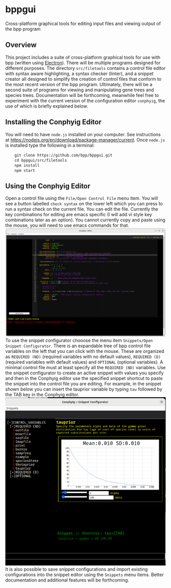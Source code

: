 # bppgui
Cross-platform graphical tools for editing input files and viewing output of the bpp program

## Overview
This project includes a suite of cross-platform graphical tools for use with bpp (written using [Electron](https://www.electronjs.org/)). There will be multiple programs
designed for different purposes. The directory `src/filetools` contains a control file editor with syntax
aware highlighting, a syntax checker (linter), and a snippet creator all designed to simplify the
creation of control files that conform to the most recent version of the bpp program. Ultimately,
there will be a second suite of programs for viewing and manipulating gene trees and species trees.
Documentation will be forthcoming, meanwhile feel free to experiment with the current version of the
configuration editor `conphyig`, the use of which is briefly explained below.

## Installing the Conphyig Editor
You will need to have `node.js` installed on your computer. See instructions at <https://nodejs.org/en/download/package-manager/current>.
Once `node.js` is installed type the following in a terminal:
```
	git clone https://github.com/bpp/bppgui.git
	cd bppgui/src/filetools
	npm install
	npm start
```

## Using the Conphyig Editor
Open a control file using the `File/Open Control File` menu item. You will see a button labelled `check syntax` on the lower left
which you can press to run a syntax check on the current file. You can edit the file. Currently the key combinations for editing are emacs 
specific (I will add vi style key combinations later as an option). You cannot currently copy and paste using the mouse, you will need to use emacs commands for that. 
![Conphyig Editor](https://github.com/bpp/bppgui/blob/main/Editor.png)
To use the snippet configurator chooose the menu item `Snippets/Open Snippet Configurator`. There is an expandable tree of bpp control file variables
on the left that you can click with the mouse. These are organized as `REQUIRED (ND)` (required variables with no default values), `REQUIRED (D)` (required variables with default values) and `OPTIONAL` (optional variables). A minimal control file must at least specify all the `REQUIRED (ND)` variables. Use the snippet configurator to create an active snippet with values you specify and then in the Conphyig editor use the specified snippet shortcut to paste the snippet into the control file you are editing. For example, in the snippet shown below you can insert the tauprior variable by typing `tau` followed by the TAB key in the Conphyig editor.
![Snippet Configurator](./Snippet.png)
It is also possible to save snippet configurations and import existing configurations into the snippet editor using the `Snippets` menu items. Better documentation and additional features will be forthcoming.


